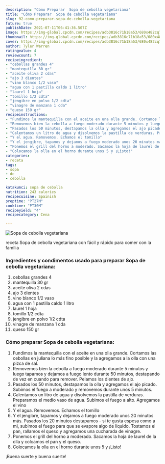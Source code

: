 ```yaml
---
description: "Cómo Preparar  Sopa de cebolla vegetariana"
title: "Cómo Preparar  Sopa de cebolla vegetariana"
slug: 92-como-preparar-sopa-de-cebolla-vegetariana
future: true
publishDate: 2021-07-11T06:41:36.507Z
image: https://img-global.cpcdn.com/recipes/adb3816c71b18a53/680x482cq70/sopa-de-cebolla-vegetariana-foto-principal.jpg
thumbnail: https://img-global.cpcdn.com/recipes/adb3816c71b18a53/680x482cq70/sopa-de-cebolla-vegetariana-foto-principal.jpg
cover: https://img-global.cpcdn.com/recipes/adb3816c71b18a53/680x482cq70/sopa-de-cebolla-vegetariana-foto-principal.jpg
author: Tyler Warren
ratingvalue: 4
reviewcount: 7
recipeingredient:
- "cebollas grandes 4"
- "mantequilla 30 gr"
- "aceite oliva 2 cdas"
- "ajo 3 dientes"
- "vino blanco 1/2 vaso"
- "agua con 1 pastilla caldo 1 litro"
- "laurel 1 hoja"
- "tomillo 1/2 cdta"
- "jengibre en polvo 1/2 cdta"
- "vinagre de manzana 1 cda"
- "queso 150 gr"
recipeinstructions:
- "Fundimos la mantequilla con el aceite en una olla grande. Cortamos las cebollas en juliana lo más fino posible y la agregamos a la olla con una pizca de sal."
- "Removemos bien la cebolla a fuego moderado durante 5 minutos y luego tapamos y dejamos a fuego lento durante 50 minutos, destapando de vez en cuando para remover. Pelamos los dientes de ajo."
- "Pasados los 50 minutos, destapamos la olla y agregamos el ajo picado. Subimos el fuego a moderado y removemos durante unos 5 minutos."
- "Calentamos un litro de agua y disolvemos la pastilla de verduras. Preparamos el medio vaso de agua. Subimos el fuego a alto. Agregamos el vino"
- "Y el agua. Removemos. Echamos el tomillo"
- "Y el jengibre, tapamos y dejamos a fuego moderado unos 20 minutos más. Pasados los 20 minutos destapamos - si te gusta espesa como a mi, subimos el fuego para que se evapore algo de líquido. Tostamos el pan, rallamos el queso y agregamos una cucharada de vinagre."
- "Ponemos el grill del horno a moderado. Sacamos la hoja de laurel de la olla y colcamos el pan y el queso."
- "Colocamos la olla en el horno durante unos 5 y ¡Listo!"
categories:
- receta
tags:
- sopa
- de
- cebolla

katakunci: sopa de cebolla 
nutrition: 243 calories
recipecuisine: Spainish
preptime: "PT27M"
cooktime: "PT30M"
recipeyield: "4"
recipecategory: Cena

---
```



![Sopa de cebolla vegetariana](https://img-global.cpcdn.com/recipes/adb3816c71b18a53/680x482cq70/sopa-de-cebolla-vegetariana-foto-principal.jpg)

receta Sopa de cebolla vegetariana con fácil y rápido para comer con la familia

<!--inarticleads1-->

### Ingredientes y condimentos usado para preparar Sopa de cebolla vegetariana:

1. cebollas grandes 4
1. mantequilla 30 gr
1. aceite oliva 2 cdas
1. ajo 3 dientes
1. vino blanco 1/2 vaso
1. agua con 1 pastilla caldo 1 litro
1. laurel 1 hoja
1. tomillo 1/2 cdta
1. jengibre en polvo 1/2 cdta
1. vinagre de manzana 1 cda
1. queso 150 gr



<!--inarticleads2-->

### Cómo preparar Sopa de cebolla vegetariana:

1. Fundimos la mantequilla con el aceite en una olla grande. Cortamos las cebollas en juliana lo más fino posible y la agregamos a la olla con una pizca de sal.
1. Removemos bien la cebolla a fuego moderado durante 5 minutos y luego tapamos y dejamos a fuego lento durante 50 minutos, destapando de vez en cuando para remover. Pelamos los dientes de ajo.
1. Pasados los 50 minutos, destapamos la olla y agregamos el ajo picado. Subimos el fuego a moderado y removemos durante unos 5 minutos.
1. Calentamos un litro de agua y disolvemos la pastilla de verduras. Preparamos el medio vaso de agua. Subimos el fuego a alto. Agregamos el vino
1. Y el agua. Removemos. Echamos el tomillo
1. Y el jengibre, tapamos y dejamos a fuego moderado unos 20 minutos más. Pasados los 20 minutos destapamos - si te gusta espesa como a mi, subimos el fuego para que se evapore algo de líquido. Tostamos el pan, rallamos el queso y agregamos una cucharada de vinagre.
1. Ponemos el grill del horno a moderado. Sacamos la hoja de laurel de la olla y colcamos el pan y el queso.
1. Colocamos la olla en el horno durante unos 5 y ¡Listo!



¡Buena suerte y buena suerte!

